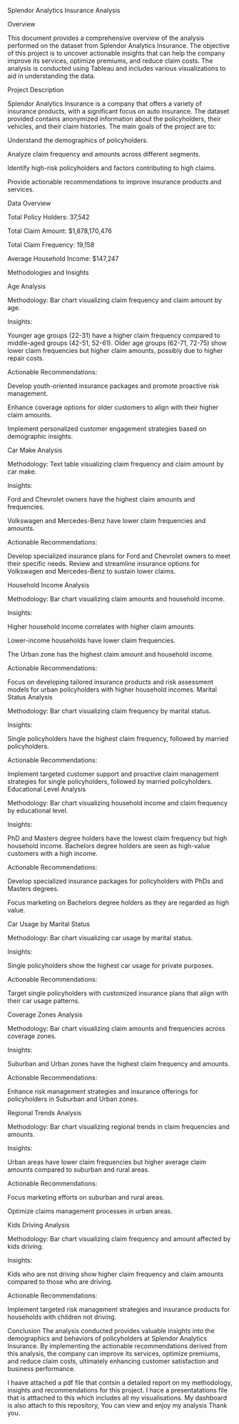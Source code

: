 Splendor Analytics Insurance Analysis

Overview

This document provides a comprehensive overview of the analysis performed on the dataset from Splendor Analytics Insurance. The objective of this project is to uncover actionable insights that can help the company improve its services, optimize premiums, and reduce claim costs. The analysis is conducted using Tableau and includes various visualizations to aid in understanding the data.

Project Description

Splendor Analytics Insurance is a company that offers a variety of insurance products, with a significant focus on auto insurance. The dataset provided contains anonymized information about the policyholders, their vehicles, and their claim histories. The main goals of the project are to:

Understand the demographics of policyholders.

Analyze claim frequency and amounts across different segments.

Identify high-risk policyholders and factors contributing to high claims.

Provide actionable recommendations to improve insurance products and services.

Data Overview

Total Policy Holders: 37,542

Total Claim Amount: $1,878,170,476

Total Claim Frequency: 19,158

Average Household Income: $147,247

Methodologies and Insights

Age Analysis

Methodology: Bar chart visualizing claim frequency and claim amount by age.

Insights:

Younger age groups (22-31) have a higher claim frequency compared to middle-aged groups (42-51, 52-61).
Older age groups (62-71, 72-75) show lower claim frequencies but higher claim amounts, possibly due to higher repair costs.

Actionable Recommendations:

Develop youth-oriented insurance packages and promote proactive risk management.

Enhance coverage options for older customers to align with their higher claim amounts.

Implement personalized customer engagement strategies based on demographic insights.

Car Make Analysis

Methodology: Text table visualizing claim frequency and claim amount by car make.

Insights:

Ford and Chevrolet owners have the highest claim amounts and frequencies.

Volkswagen and Mercedes-Benz have lower claim frequencies and amounts.

Actionable Recommendations:

Develop specialized insurance plans for Ford and Chevrolet owners to meet their specific needs.
Review and streamline insurance options for Volkswagen and Mercedes-Benz to sustain lower claims.

Household Income Analysis

Methodology: Bar chart visualizing claim amounts and household income.

Insights:

Higher household income correlates with higher claim amounts.

Lower-income households have lower claim frequencies.

The Urban zone has the highest claim amount and household income.

Actionable Recommendations:

Focus on developing tailored insurance products and risk assessment models for urban policyholders with higher household incomes.
Marital Status Analysis

Methodology: Bar chart visualizing claim frequency by marital status.

Insights:

Single policyholders have the highest claim frequency, followed by married policyholders.

Actionable Recommendations:

Implement targeted customer support and proactive claim management strategies for single policyholders, followed by married policyholders.
Educational Level Analysis

Methodology: Bar chart visualizing household income and claim frequency by educational level.

Insights:

PhD and Masters degree holders have the lowest claim frequency but high household income.
Bachelors degree holders are seen as high-value customers with a high income.

Actionable Recommendations:

Develop specialized insurance packages for policyholders with PhDs and Masters degrees.

Focus marketing on Bachelors degree holders as they are regarded as high value.

Car Usage by Marital Status

Methodology: Bar chart visualizing car usage by marital status.

Insights:

Single policyholders show the highest car usage for private purposes.

Actionable Recommendations:

Target single policyholders with customized insurance plans that align with their car usage patterns.

Coverage Zones Analysis

Methodology: Bar chart visualizing claim amounts and frequencies across coverage zones.

Insights:

Suburban and Urban zones have the highest claim frequency and amounts.

Actionable Recommendations:

Enhance risk management strategies and insurance offerings for policyholders in Suburban and Urban zones.

Regional Trends Analysis

Methodology: Bar chart visualizing regional trends in claim frequencies and amounts.

Insights:

Urban areas have lower claim frequencies but higher average claim amounts compared to suburban and rural areas.

Actionable Recommendations:

Focus marketing efforts on suburban and rural areas.

Optimize claims management processes in urban areas.

Kids Driving Analysis

Methodology: Bar chart visualizing claim frequency and amount affected by kids driving.

Insights:

Kids who are not driving show higher claim frequency and claim amounts compared to those who are driving.

Actionable Recommendations:

Implement targeted risk management strategies and insurance products for households with children not driving.

Conclusion
The analysis conducted provides valuable insights into the demographics and behaviors of policyholders at Splendor Analytics Insurance. By implementing the actionable recommendations derived from this analysis, the company can improve its services, optimize premiums, and reduce claim costs, ultimately enhancing customer satisfaction and business performance.


I haave attached a pdf file that contsin a detailed report on my methodology, insights and recommendations for this project. I hace a presentatations file that is atttached to this which includes all my visualisations.
My dashboard is also attach to this repository, You can view and enjoy my analysis
Thank you.
